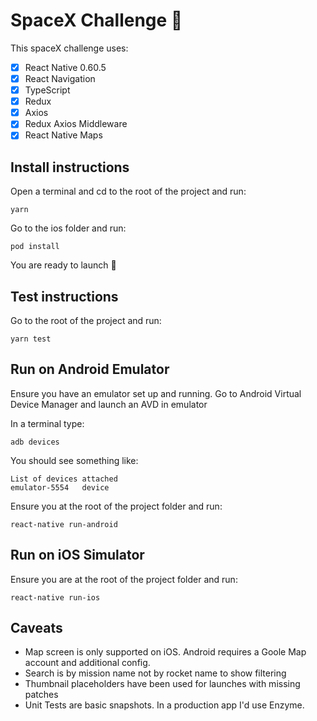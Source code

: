 # SpaceX Challenge 🚀

This spaceX challenge uses:

- [x] React Native 0.60.5
- [x] React Navigation
- [x] TypeScript
- [x] Redux
- [x] Axios
- [x] Redux Axios Middleware
- [x] React Native Maps

## Install instructions

Open a terminal and cd to the root of the project and run:

```
yarn
```

Go to the ios folder and run:

```
pod install
```

You are ready to launch 🚀

## Test instructions

Go to the root of the project and run:

```
yarn test
```

## Run on Android Emulator

Ensure you have an emulator set up and running. Go to Android Virtual Device Manager and launch an AVD in emulator

In a terminal type:

```
adb devices
```

You should see something like:

```
List of devices attached
emulator-5554   device
```

Ensure you at the root of the project folder and run:

```
react-native run-android
```

## Run on iOS Simulator

Ensure you are at the root of the project folder and run:

```
react-native run-ios
```

## Caveats

- Map screen is only supported on iOS. Android requires a Goole Map account and additional config.
- Search is by mission name not by rocket name to show filtering
- Thumbnail placeholders have been used for launches with missing patches
- Unit Tests are basic snapshots. In a production app I'd use Enzyme.
